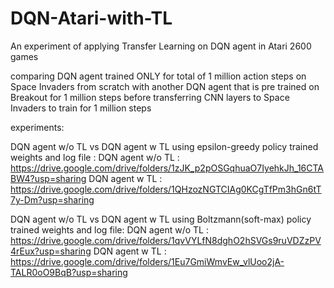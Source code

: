 # DQN-Atari-with-TL
An experiment of applying Transfer Learning on DQN agent in Atari 2600 games

comparing DQN agent trained ONLY for total of 1 million action steps on Space Invaders from scratch with another DQN agent that is pre trained on Breakout for 1 million steps before transferring CNN layers to Space Invaders to train for 1 million steps

experiments:

DQN agent w/o TL  vs  DQN agent w TL  using epsilon-greedy policy
trained weights and log file : 
DQN agent w/o TL : https://drive.google.com/drive/folders/1zJK_p2pOSGqhuaO7IyehkJh_16CTABW4?usp=sharing
DQN agent w TL :  https://drive.google.com/drive/folders/1QHzozNGTCIAg0KCgTfPm3hGn6tT7y-Dm?usp=sharing

DQN agent w/o TL  vs  DQN agent w TL  using Boltzmann(soft-max) policy
trained weights and log file:
DQN agent w/o TL : https://drive.google.com/drive/folders/1qvVYLfN8dghO2hSVGs9ruVDZzPV4rEux?usp=sharing
DQN agent w TL : https://drive.google.com/drive/folders/1Eu7GmiWmvEw_vlUoo2jA-TALR0oO9BqB?usp=sharing

